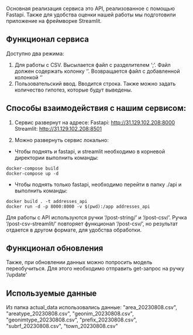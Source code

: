 Основная реализация сервиса это API, реализованное с помощью Fastapi. Также для удобства оценки нашей работы мы подготовили приложение на фреймворке Streamlit.

## Функционал сервиса
Доступно два режима:
1. Для работы с CSV. Высылается файл с разделителем ‘;’. Файл должен содержать колонку ‘’. Возвращается файл с добавленной колонкой ‘’
2. Пользовательский ввод. Вводится строка. Также можно задать количество гипотез, которые будут выведены.

## Способы взаимодействия с нашим сервисом:

1. Сервис развернут на адресе:
Fastapi: http://31.129.102.208:8000
Streamlit: http://31.129.102.208:8501


2. Можно развернуть сервис локально:
* Чтобы поднять и fastapi, и streamlit необходимо в корневой директории выполнить команды:
```
docker-compose build
docker-compose up -d
```
* Чтобы поднять только fastapi, необходимо перейти в папку ./api и выполнить команды:
```
docker build . -t addresses_api
docker run -d -p 8000:8000 -v $(pwd):/app addresses_api
```

Для работы с API используются ручки ‘/post-string/’ и ‘/post-csv/’.
Ручка ‘/post-csv-streamlit/’ повторяет функционал ‘/post-csv/’, но результат отдается в другом формате, для удобства обработки.



## Функционал обновления
Также, при обновлении данных можно попросить модель переобучиться. Для этого необходимо отправить get-запрос на ручку ‘/update’

## Используемые данные
Из папка actual_data использовались данные:
"area_20230808.csv",
"areatype_20230808.csv",
"geonim_20230808.csv",
"geonimtype_20230808.csv",
"prefix_20230808.csv",
"subrf_20230808.csv",
"town_20230808.csv"